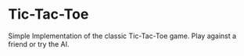 # Tic-Tac-Toe
Simple Implementation of the classic Tic-Tac-Toe game. Play against a friend or try the AI.
